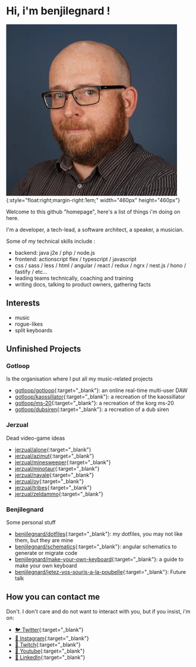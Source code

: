# Hi, i'm benjilegnard !

![Benjamin Legrand Portrait](./assets/magueule.webp){:style="float:right;margin-right:1em;" width="460px" height="460px"}

Welcome to this github "homepage", here's a list of things i'm doing on here.

I'm a developer, a tech-lead, a software architect, a speaker, a musician.

Some of my technical skills include :

- backend: java j2e / php / node.js
- frontend: actionscript flex / typescript / javascript
- css / sass / less / html / angular / react / redux / ngrx / nest.js / hono / fastify / etc...
- leading teams technically, coaching and training
- writing docs, talking to product owners, gathering facts

## Interests

- music
- rogue-likes
- split keyboards

## Unfinished Projects

### Gotloop

Is the organisation where I put all my music-related projects

- [gotloop/gotloop](https://github.com/gotloop/gotloop#readme){:target="_blank"}: an online real-time multi-user DAW
- [gotloop/kaossillator](https://github.com/gotloop/kaossilator#readme){:target="_blank"}: a recreation of the kaossillator
- [gotloop/ms-20](https://github.com/gotloop/ms-20#readme){:target="_blank"}: a recreation of the korg ms-20
- [gotloop/dubsiren](https://github.com/gotloop/dubsiren#readme){:target="_blank"}: a recreation of a dub siren

### Jerzual

Dead video-game ideas

- [jerzual/alone](https://github.com/jerzual/alone#readme){:target="_blank"}
- [jerzual/azimut](https://github.com/jerzual/azimut#readme){:target="_blank"}
- [jerzual/minesweeper](https://github.com/jerzual/minesweeper#readme){:target="_blank"}
- [jerzual/minotaur](https://github.com/jerzual/minotaur#readme){:target="_blank"}
- [jerzual/navale](https://github.com/jerzual/navale#readme){:target="_blank"}
- [jerzual/oy](https://github.com/jerzual/oy#readme){:target="_blank"}
- [jerzual/tribes](https://github.com/jerzual/tribes#readme){:target="_blank"}
- [jerzual/zeldammo](https://github.com/jerzual/zeldammo#readme){:target="_blank"}

### Benjilegnard

Some personal stuff

- [benjilegnard/dotfiles](https://github.com/benjilegnard/dotfiles#readme){:target="_blank"}: my dotfiles, you may not like them, but they are mine
- [benjilegnard/schematics](https://github.com/benjilegnard/schematics#readme){:target="_blank"}: angular schematics to generate or migrate code
- [benjilegnard/make-your-own-keyboard](https://github.com/benjilegnard/make-your-own-keyboard#readme){:target="_blank"}: a guide to make your own keyboard
- [benjilegnard/jetez-vos-souris-a-la-poubelle](https://github.com/benjilegnard/jetez-vos-souris-a-la-poubelle#readme){:target="_blank"}: Future talk


## How you can contact me

Don't. I don't care and do not want to interact with you, but if you insist, i'm on:

- [🐦 Twitter](https://twitter.com/benjilegnard){:target="_blank"}
- [📸 Instagram](https://instagram.com/benjilegnard){:target="_blank"}
- [📢 Twitch](https://twitch.tv/benjilegnard){:target="_blank"}
- [🎥 Youtube](https://www.youtube.com/channel/UC1j-ULK7Dj0cfQD4dnDfWZg){:target="_blank"}
- [👔 LinkedIn](https://linkedin.com/in/benjilegnard){:target="_blank"}


